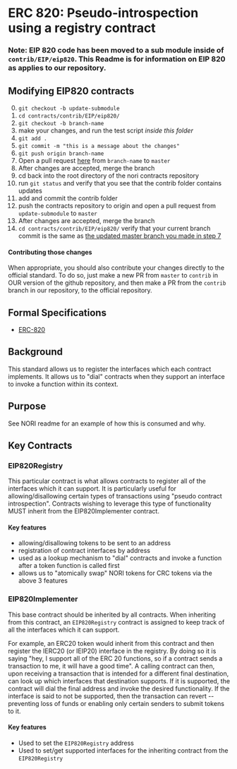 # ERC 820: Pseudo-introspection using a registry contract

### Note: EIP 820 code has been moved to a sub module inside of `contrib/EIP/eip820`. This Readme is for information on EIP 820 as applies to our repository.

## Modifying EIP820 contracts

0. `git checkout -b update-submodule`
1. `cd contracts/contrib/EIP/eip820/`
1. `git checkout -b branch-name`
1. make your changes, and run the test script _inside this folder_
1. `git add .`
1. `git commit -m "this is a message about the changes"`
1. `git push origin branch-name`
1. Open a pull request [here](https://github.com/nori-dot-eco/eip820) from `branch-name` to `master`
1. After changes are accepted, merge the branch
1. cd back into the root directory of the nori contracts repository
1. run `git status` and verify that you see that the contrib folder contains updates
1. add and commit the contrib folder
1. push the contracts repository to origin and open a pull request from `update-submodule` to `master`
1. After changes are accepted, merge the branch
1. `cd contracts/contrib/EIP/eip820/` verify that your current branch commit is the same as [the updated master branch you made in step 7](https://github.com/nori-dot-eco/eip820)

#### Contributing those changes

When appropriate, you should also contribute your changes directly to the official standard. To do so, just make a new PR from `master` to `contrib` in OUR version of the github repository, and then make a PR from the `contrib` branch in our repository, to the official repository.

## Formal Specifications

- [ERC-820](https://github.com/ethereum/EIPs/issues/820)

## Background

This standard allows us to register the interfaces which each contract implements. It allows us to "dial" contracts when they support an interface to invoke a function within its context.

## Purpose

See NORI readme for an example of how this is consumed and why.

## Key Contracts

### EIP820Registry

This particular contract is what allows contracts to register all of the interfaces which it can support. It is particularly useful for allowing/disallowing certain types of transactions using "pseudo contract introspection". Contracts wishing to leverage this type of functionality MUST inherit from the EIP820Implementer contract.

#### Key features

- allowing/disallowing tokens to be sent to an address
- registration of contract interfaces by address
- used as a lookup mechanism to "dial" contracts and invoke a function after a token function is called first
- allows us to "atomically swap" NORI tokens for CRC tokens via the above 3 features

### EIP820Implementer

This base contract should be inherited by all contracts. When inheriting from this contract, an `EIP820Registry` contract is assigned to keep track of all the interfaces which it can support.

For example, an ERC20 token would inherit from this contract and then register the IERC20 (or IEIP20) interface in the registry. By doing so it is saying "hey, I support all of the ERC 20 functions, so if a contract sends a transaction to me, it will have a good time". A calling contract can then, upon receiving a transaction that is intended for a different final destination, can look up which interfaces that destination supports. If it is supported, the contract will dial the final address and invoke the desired functionality. If the interface is said to not be supported, then the transaction can revert -- preventing loss of funds or enabling only certain senders to submit tokens to it.

#### Key features

- Used to set the `EIP820Registry` address
- Used to set/get supported interfaces for the inheriting contract from the `EIP820Registry`
